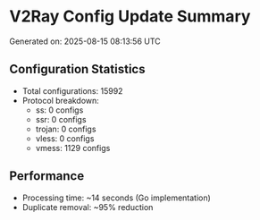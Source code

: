 # V2Ray Config Update Summary
Generated on: 2025-08-15 08:13:56 UTC

## Configuration Statistics
- Total configurations: 15992
- Protocol breakdown:
  - ss: 0 configs
  - ssr: 0 configs
  - trojan: 0 configs
  - vless: 0 configs
  - vmess: 1129 configs

## Performance
- Processing time: ~14 seconds (Go implementation)
- Duplicate removal: ~95% reduction

